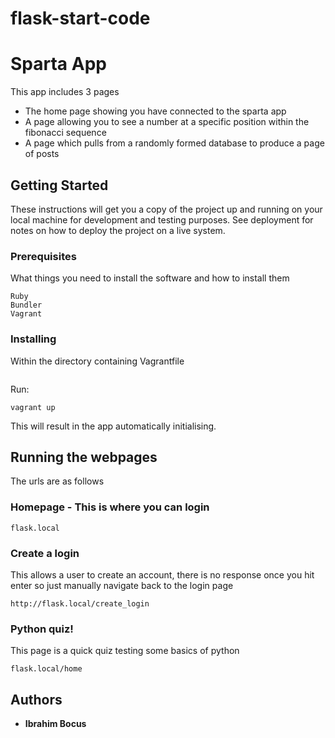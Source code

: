 # flask-start-code
# Sparta App
This app includes 3 pages
- The home page showing you have connected to the sparta app
- A page allowing you to see a number at a specific position within the fibonacci sequence
- A page which pulls from a randomly formed database to produce a page of posts

## Getting Started

These instructions will get you a copy of the project up and running on your local machine for development and testing purposes. See deployment for notes on how to deploy the project on a live system.

### Prerequisites

What things you need to install the software and how to install them

```
Ruby
Bundler
Vagrant
```

### Installing

Within the directory containing Vagrantfile
``` /flask-start-code/
```

Run:
```
vagrant up
```

This will result in the app automatically initialising.


## Running the webpages

The urls are as follows
### Homepage - This is where you can login
```
flask.local
```
### Create a login
This allows a user to create an account, there is no response once you hit enter so just manually navigate back to the login page
```
http://flask.local/create_login
```

### Python quiz!
This page is a quick quiz testing some basics of python
```
flask.local/home
```

## Authors

* **Ibrahim Bocus**

